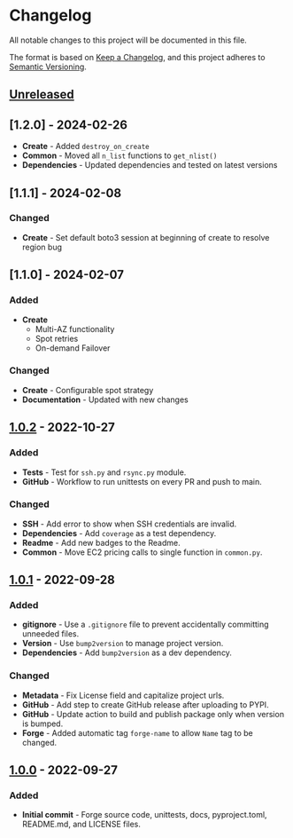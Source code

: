 # Changelog

All notable changes to this project will be documented in this file.

The format is based on [Keep a Changelog](https://keepachangelog.com/en/1.0.0/), and this project adheres to [Semantic Versioning](https://semver.org/spec/v2.0.0.html).

## [Unreleased]

## [1.2.0] - 2024-02-26
- **Create** - Added `destroy_on_create`
- **Common** - Moved all `n_list` functions to `get_nlist()`
- **Dependencies** - Updated dependencies and tested on latest versions

## [1.1.1] - 2024-02-08

### Changed
- **Create** - Set default boto3 session at beginning of create to resolve region bug

## [1.1.0] - 2024-02-07

### Added
- **Create**
  - Multi-AZ functionality
  - Spot retries
  - On-demand Failover

### Changed
- **Create** - Configurable spot strategy
- **Documentation** - Updated with new changes

## [1.0.2] - 2022-10-27

### Added
- **Tests** - Test for `ssh.py` and `rsync.py` module.
- **GitHub** - Workflow to run unittests on every PR and push to main.

### Changed
- **SSH** - Add error to show when SSH credentials are invalid.
- **Dependencies** - Add `coverage` as a test dependency.
- **Readme** - Add new badges to the Readme.
- **Common** - Move EC2 pricing calls to single function in `common.py`.


## [1.0.1] - 2022-09-28

### Added
- **gitignore** - Use a `.gitignore` file to prevent accidentally committing unneeded files.
- **Version** - Use `bump2version` to manage project version.
- **Dependencies** - Add `bump2version` as a dev dependency.

### Changed
- **Metadata** - Fix License field and capitalize project urls.
- **GitHub** - Add step to create GitHub release after uploading to PYPI.
- **GitHub** - Update action to build and publish package only when version is bumped.
- **Forge** - Added automatic tag `forge-name` to allow `Name` tag to be changed.

## [1.0.0] - 2022-09-27

### Added
- **Initial commit** - Forge source code, unittests, docs, pyproject.toml, README.md, and LICENSE files.

[unreleased]: https://github.com/carsdotcom/cars-forge/compare/v1.0.2...HEAD
[1.0.2]: https://github.com/carsdotcom/cars-forge/compare/v1.0.1...v1.0.2
[1.0.1]: https://github.com/carsdotcom/cars-forge/compare/v1.0.0...v1.0.1
[1.0.0]: https://github.com/carsdotcom/cars-forge/releases/tag/v1.0.0
